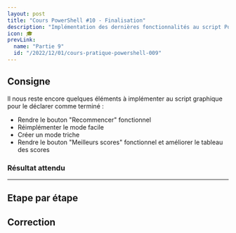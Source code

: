 ```yaml
---
layout: post
title: "Cours PowerShell #10 - Finalisation"
description: "Implémentation des dernières fonctionnalités au script PowerShell, avec notamment un mode triche et une amélioration globale de l'utilisation de l'interface graphique."
icon: 🎓
prevLink:
  name: "Partie 9"
  id: "/2022/12/01/cours-pratique-powershell-009"
---
```


## Consigne

Il nous reste encore quelques éléments à implémenter au script graphique pour le déclarer comme terminé :

- Rendre le bouton "Recommencer" fonctionnel
- Réimplémenter le mode facile
- Créer un mode triche
- Rendre le bouton "Meilleurs scores" fonctionnel et améliorer le tableau des scores

### Résultat attendu

---

## Etape par étape

## Correction